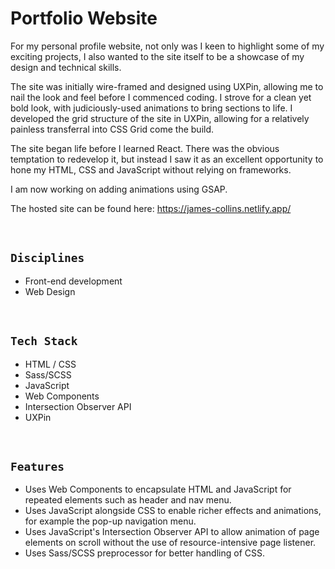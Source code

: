 # Portfolio Website

For my personal profile website, not only was I keen to highlight some of my exciting projects, I also wanted to the site itself to be a showcase of my design and technical skills.

The site was initially wire-framed and designed using UXPin, allowing me to nail the look and feel before I commenced coding. I strove for a clean yet bold look, with judiciously-used animations to bring sections to life. I developed the grid structure of the site in UXPin, allowing for a relatively painless transferral into CSS Grid come the build.

The site began life before I learned React. There was the obvious temptation to redevelop it, but instead I saw it as an excellent opportunity to hone my HTML, CSS and JavaScript without relying on frameworks.

I am now working on adding animations using GSAP.

The hosted site can be found here: https://james-collins.netlify.app/

&nbsp;

## `Disciplines`

- Front-end development
- Web Design

&nbsp;

## `Tech Stack`

- HTML / CSS
- Sass/SCSS
- JavaScript
- Web Components
- Intersection Observer API
- UXPin

&nbsp;

## `Features`

- Uses Web Components to encapsulate HTML and JavaScript for repeated elements such as header and nav menu.
- Uses JavaScript alongside CSS to enable richer effects and animations, for example the pop-up navigation menu.
- Uses JavaScript's Intersection Observer API to allow animation of page elements on scroll without the use of resource-intensive page listener.
- Uses Sass/SCSS preprocessor for better handling of CSS.

